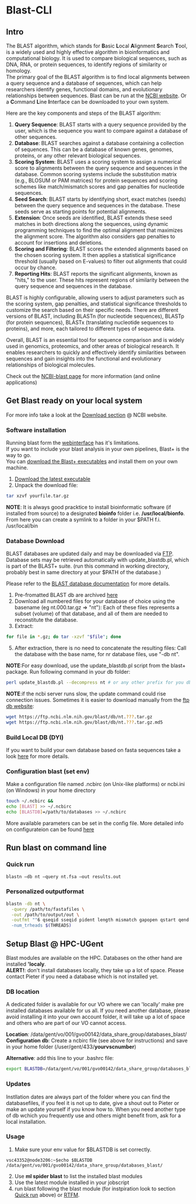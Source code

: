 # Blast-CLI  

## Intro  

The BLAST algorithm, which stands for **B**asic **L**ocal **A**lignment **S**earch **T**ool, is a widely used and highly effective algorithm in bioinformatics and computational biology. It is used to compare biological sequences, such as DNA, RNA, or protein sequences, to identify regions of similarity or homology.  
The primary goal of the BLAST algorithm is to find local alignments between a query sequence and a database of sequences, which can help researchers identify genes, functional domains, and evolutionary relationships between sequences. Blast can be run at the [NCBI website](https://blast.ncbi.nlm.nih.gov/Blast.cgi).
Or a **C**ommand **L**ine **I**nterface can be downloaded to your own system.

Here are the key components and steps of the BLAST algorithm:
  1. **Query Sequence**: BLAST starts with a query sequence provided by the user, which is the sequence you want to compare against a database of other sequences.
  2. **Database**: BLAST searches against a database containing a collection of sequences. This can be a database of known genes, genomes, proteins, or any other         relevant biological sequences.  
  3. **Scoring System**: BLAST uses a scoring system to assign a numerical score to alignments between the query sequence and sequences in the database. Common           scoring systems include the substitution matrix (e.g., BLOSUM or PAM matrices) for protein sequences and scoring schemes like match/mismatch scores and gap          penalties for nucleotide sequences.
  4. **Seed Search**: BLAST starts by identifying short, exact matches (seeds) between the query sequence and sequences in the database. These seeds serve as             starting points for potential alignments.
  5. **Extension**: Once seeds are identified, BLAST extends these seed matches in both directions along the sequences, using dynamic programming techniques to           find the optimal alignment that maximizes the alignment score. The algorithm also considers gap penalties to account for insertions and deletions.
  6. **Scoring and Filtering**: BLAST scores the extended alignments based on the chosen scoring system. It then applies a statistical significance threshold             (usually based on E-values) to filter out alignments that could occur by chance.
  7. **Reporting Hits**: BLAST reports the significant alignments, known as "hits," to the user. These hits represent regions of similarity between the query             sequence and sequences in the database.

BLAST is highly configurable, allowing users to adjust parameters such as the scoring system, gap penalties, and statistical significance thresholds to customize the search based on their specific needs. There are different versions of BLAST, including BLASTn (for nucleotide sequences), BLASTp (for protein sequences), BLASTx (translating nucleotide sequences to proteins), and more, each tailored to different types of sequence data.  

Overall, BLAST is an essential tool for sequence comparison and is widely used in genomics, proteomics, and other areas of biological research. It enables researchers to quickly and effectively identify similarities between sequences and gain insights into the functional and evolutionary relationships of biological molecules.  

Check out the [NCBI-blast page](https://blast.ncbi.nlm.nih.gov/Blast.cgi) for more information (and online applications)

## Get Blast ready on your local system

For more info take a look at the [Download section](https://blast.ncbi.nlm.nih.gov/doc/blast-help/downloadblastdata.html) @ NCBI website.

### Software installation  

Running blast form the [webinterface](https://blast.ncbi.nlm.nih.gov/Blast.cgi) has it's limitations.  
If you want to include your blast analysis in your own pipelines, Blast+ is the way to go.  
You can [download the Blast+ executables](https://ftp.ncbi.nlm.nih.gov/blast/executables/blast+/LATEST/) and install them on your own machine.  

  1. [Download the latest executable](https://ftp.ncbi.nlm.nih.gov/blast/executables/blast+/LATEST/)
  2. Unpack the download file:  
```bash
tar xzvf yourfile.tar.gz
```
**NOTE**: It is always good pracktice to install bioinformatic software (if installed from source) to a designated **bioinfo** folder i.e. **/usr/local/bionfo**.  
          From here you can create a symlink to a folder in your $PATH f.i. /usr/local/bin
          
### Database Download

BLAST databases are updated daily and may be downloaded via [FTP](https://ftp.ncbi.nlm.nih.gov/blast/db/).
Database sets may be retrieved automatically with update_blastdb.pl, which is part of the BLAST+ suite. (run this command in working directory, probably best in same directory at your $PATH of the database.)

Please refer to the [BLAST database documentation](https://ftp.ncbi.nlm.nih.gov/blast/documents/blastdb.html) for more details.

  1. Pre-fromatted BLAST db are archived [here](https://ftp.ncbi.nlm.nih.gov/blast/db/)
  2. Download all numbered files for your database of choice using the basename (eg nt.000.tar.gz => "nt"):
      Each of these files represents a subset (volume) of that database,
      and all of them are needed to reconstitute the database.
  3. Extract:
```bash
for file in *.gz; do tar -xzvf "$file"; done
```
  5. After extraction, there is no need to concatenate the resulting files:
      Call the database with the base name, for nr database files, use "-db nt".

**NOTE**:For easy download, use the update_blastdb.pl script from the blast+ package.
     Run following command in your db folder:
```bash
perl update_blastdb.pl --decompress nt # or any other prefix for you db of coice
```
**NOTE**:if the ncbi server runs slow, the update command could rise connection issues.
  Sometimes it is easier to download manually from the [ftp db website](https://ftp.ncbi.nlm.nih.gov/blast/db/):
```bash
wget https://ftp.ncbi.nlm.nih.gov/blast/db/nt.???.tar.gz
wget https://ftp.ncbi.nlm.nih.gov/blast/db/nt.???.tar.gz.md5
```

### Build Local DB (DYI)  

If you want to build your own database based on fasta sequences take a look [here](https://www.ncbi.nlm.nih.gov/books/NBK569841/) for more details.  

### Configuration blast (set env)  

Make a configuration file named .ncbirc (on Unix-like platforms) or ncbi.ini (on Windows) in your home directory  

```bash  
touch ~/.ncbirc &&
echo [BLAST] >> ~/.ncbirc
echo [BLASTDB]=/path/to/databases >> ~/.ncbirc
```
  
More available parameters can be set in the config file.
More detailed info on configurateion can be found [here](https://www.ncbi.nlm.nih.gov/books/NBK569858/) 

## Run blast on command line  

### Quick run

```bash
blastn –db nt –query nt.fsa –out results.out
```

### Personalized outputformat

```bash
blastn -db nt \
  -query /path/to/fastafiles \
  -out /path/to/output/out \
  -outfmt ""6 qseqid sseqid pident length mismatch gapopen qstart qend sstart send evalue bitscore staxids sscinames sskingdoms qcovs" \
  -num_trheads $(THREADS)
```

## Setup Blast @ HPC-UGent  

Blast modules are available on the HPC. 
Databases on the other hand are installed **'localy**.  
**ALERT!**: don't install databases locally, they take up a lot of space. Please contact Pieter if you need a database which is not installed yet.

### DB location  

A dedicated folder is available for our VO where we can 'locally' make pre installed databases available for us all. 
If you need another database, please avoid installing it into your own account folder, it will take up a lot of space and others who are part of our VO cannot access.  

  **Location**: /data/gent/vo/001/gvo00142/data_share_group/databases_blast/   
  **Configuration db**: Create a ncbirc file (see above for instructions) and save in your home folder (/user/gent/433/**yourvscnumber**)  
  
  **Alternative**: add this line to your .bashrc file:  
    
```bash
export BLASTDB=/data/gent/vo/001/gvo00142/data_share_group/databases_blast/
``` 

### Updates  

Instllation dates are always part of the folder where you can find the databasefiles, if you feel it is not up to date, give a shout out to Pieter or make an update yourself if you know how to.
When you need another type of db wchich you frequently use and others might benefit from, ask for a local installation.  

### Usage  

  1. Make sure your env value for $BLASTDB is set correctly.  
```console
vsc43352@node3206:~$echo $BLASTDB                                                    
/data/gent/vo/001/gvo00142/data_share_group/databases_blast/
```
  2. Use **ml spider blast** to list the installed blast modules
  3. Use the latest module installed in your jobscript
  4. run blast following the blast module (for instpiration look to section [Quick run](#Quick-run) above)
     or [RTFM](https://www.ncbi.nlm.nih.gov/books/NBK279690/).
